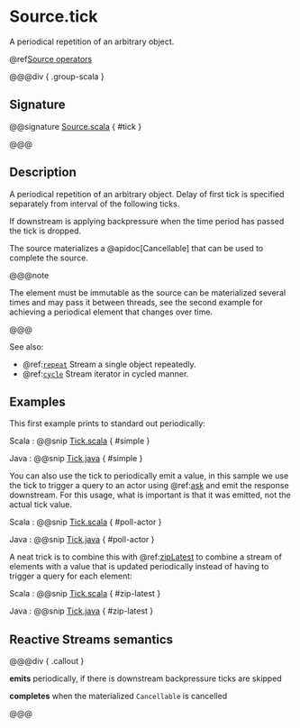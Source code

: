# Source.tick

A periodical repetition of an arbitrary object.

@ref[Source operators](../index.md#source-operators)

@@@div { .group-scala }

## Signature

@@signature [Source.scala](/akka-stream/src/main/scala/akka/stream/scaladsl/Source.scala) { #tick }

@@@

## Description

A periodical repetition of an arbitrary object. Delay of first tick is specified
separately from interval of the following ticks. 

If downstream is applying backpressure when the time period has passed the tick is dropped.

The source materializes a @apidoc[Cancellable] that can be used to complete the source.

@@@note

The element must be immutable as the source can be materialized several times and may pass it between threads, see the second 
example for achieving a periodical element that changes over time.

@@@

See also:

* @ref:[`repeat`](repeat.md) Stream a single object repeatedly.
* @ref:[`cycle`](cycle.md) Stream iterator in cycled manner.

## Examples

This first example prints to standard out periodically:

Scala
:   @@snip [Tick.scala](/akka-docs/src/test/scala/docs/stream/operators/source/Tick.scala) { #simple }

Java
:   @@snip [Tick.java](/akka-docs/src/test/java/jdocs/stream/operators/source/Tick.java) { #simple }

You can also use the tick to periodically emit a value, in this sample we use the tick to trigger a query to an
actor using @ref:[ask](../../../typed/interaction-patterns.md#outside-ask) and emit the response downstream. For this
usage, what is important is that it was emitted, not the actual tick value.

Scala
:   @@snip [Tick.scala](/akka-docs/src/test/scala/docs/stream/operators/source/Tick.scala) { #poll-actor }

Java
:   @@snip [Tick.java](/akka-docs/src/test/java/jdocs/stream/operators/source/Tick.java) { #poll-actor }

A neat trick is to combine this with @ref:[zipLatest](../Source-or-Flow/zipLatest.md) to combine a stream of elements
with a value that is updated periodically instead of having to trigger a query for each element:

Scala
:   @@snip [Tick.scala](/akka-docs/src/test/scala/docs/stream/operators/source/Tick.scala) { #zip-latest }

Java
:   @@snip [Tick.java](/akka-docs/src/test/java/jdocs/stream/operators/source/Tick.java) { #zip-latest }

## Reactive Streams semantics

@@@div { .callout }

**emits** periodically, if there is downstream backpressure ticks are skipped

**completes** when the materialized `Cancellable` is cancelled

@@@
